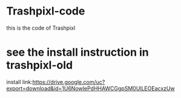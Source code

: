 # Trashpixl-code
this is the code of Trashpixl
# see the install instruction in trashpixl-old
install link:https://drive.google.com/uc?export=download&id=1U6NowIePdHHAWCGgpSM0UlLEOEacxzUw
